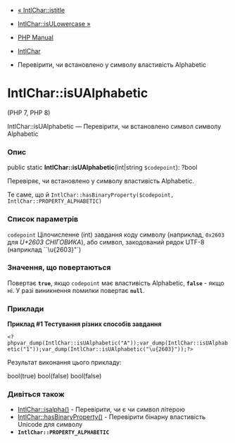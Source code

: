 - [« IntlChar::istitle](intlchar.istitle.md)
- [IntlChar::isULowercase »](intlchar.isulowercase.md)

- [PHP Manual](index.md)
- [IntlChar](class.intlchar.md)
- Перевірити, чи встановлено у символу властивість Alphabetic

# IntlChar::isUAlphabetic

(PHP 7, PHP 8)

IntlChar::isUAlphabetic — Перевірити, чи встановлено символ символу
Alphabetic

### Опис

public static **IntlChar::isUAlphabetic**(int\|string `$codepoint`):
?bool

Перевіряє, чи встановлено у символу властивість Alphabetic.

Те саме, що й
`IntlChar::hasBinaryProperty($codepoint, IntlChar::PROPERTY_ALPHABETIC)`

### Список параметрів

`codepoint`
Цілочисленне (int) завдання коду символу (наприклад, `0x2603` для *U+2603
СНІГОВИКА*), або символ, закодований рядок UTF-8 (наприклад
``\u{2603}"`)

### Значення, що повертаються

Повертає **`true`**, якщо `codepoint` має властивість Alphabetic,
**`false`** - якщо ні. У разі виникнення помилки повертає
**`null`**.

### Приклади

**Приклад #1 Тестування різних способів завдання**

` <?phpvar_dump(IntlChar::isUAlphabetic("A"));var_dump(IntlChar::isUAlphabetic("1"));var_dump(IntlChar::isUAlphabetic("\u{2603}"));?> `

Результат виконання цього прикладу:

bool(true)
bool(false)
bool(false)

### Дивіться також

- [IntlChar::isalpha()](intlchar.isalpha.md) - Перевірити, чи є
чи символ літерою
- [IntlChar::hasBinaryProperty()](intlchar.hasbinaryproperty.md) -
Перевірити бінарну властивість Unicode для символу
- **`IntlChar::PROPERTY_ALPHABETIC`**
